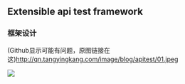 ## Extensible api test framework

### 框架设计
(Github显示可能有问题，原图链接在这)http://qn.tangyingkang.com/image/blog/apitest/01.jpeg  


![](http://qn.tangyingkang.com/image/blog/apitest/01.jpeg)  
  


